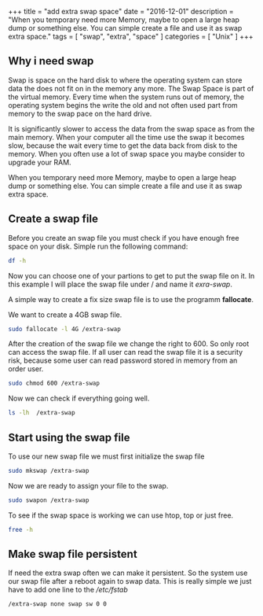 +++
title = "add extra swap space"
date = "2016-12-01"
description = "When you temporary need more Memory, maybe to open a large heap dump or something else. You can simple create a file and use it as swap extra space."
tags = [ "swap", "extra", "space" ]
categories = [
  "Unix"
]
+++

## Why i need swap
Swap is space on the hard disk to where the operating system can store data the does not fit on in the memory any more. The Swap Space is part of the virtual memory. Every time when the system runs out of memory, the operating system begins the write the old and not often used part from memory to the swap pace on the hard drive. 

It is significantly slower to access the data from the swap space as from the main memory. When your computer all the time use the swap it becomes slow, because the wait every time to get the data back from disk to the memory. When you often use a lot of swap space you maybe consider to upgrade your RAM. 

When you temporary need more Memory, maybe to open a large heap dump or something else. You can simple create a file and use it as swap extra space. 

## Create a swap file
Before you create an swap file you must check if you have enough free space on your disk. Simple run the following command: 

```bash
df -h
```

Now you can choose one of your partions to get to put the swap file on it. In this example I will place the swap file under / and name it *exra-swap*. 

A simple way to create a fix size swap file is to use the programm **fallocate**. 

We want to create a 4GB swap file. 
```bash
sudo fallocate -l 4G /extra-swap
```

After the creation of the swap file we change the right to 600. So only root can access the swap file. If all user can read the swap file it is a security risk, because some user can read password stored in memory from an order user. 
```bash
sudo chmod 600 /extra-swap
```

Now we can check if everything going well.
```bash
ls -lh  /extra-swap
```

## Start using the swap file
To use our new swap file we must first initialize the swap file 

```bash
sudo mkswap /extra-swap
```

Now we are ready to assign your file to the swap. 
```bash
sudo swapon /extra-swap
```

To see if the swap space is working we can use htop, top or just free. 
```bash
free -h
```

## Make swap file persistent
If need the extra swap often we can make it persistent. So the system use our swap file after a reboot again to swap data. This is really simple we just have to add one line to the */etc/fstab*
```
/extra-swap none swap sw 0 0
```
